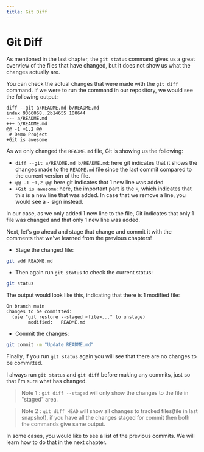 ```yaml
---
title: Git Diff
---
```


# Git Diff

As mentioned in the last chapter, the `git status` command gives us a great overview of the files that have changed, but it does not show us what the changes actually are.

You can check the actual changes that were made with the `git diff` command. If we were to run the command in our repository, we would see the following output:

```
diff --git a/README.md b/README.md
index 9366068..2b14655 100644
--- a/README.md
+++ b/README.md
@@ -1 +1,2 @@
 # Demo Project
+Git is awesome
```

As we only changed the `README.md` file, Git is showing us the following:

* `diff --git a/README.md b/README.md`: here git indicates that it shows the changes made to the `README.md` file since the last commit compared to the current version of the file.
* `@@ -1 +1,2 @@`: here git indicates that 1 new line was added
* `+Git is awesome`: here, the important part is the `+`, which indicates that this is a new line that was added. In case that we remove a line, you would see a `-` sign instead.

In our case, as we only added 1 new line to the file, Git indicates that only 1 file was changed and that only 1 new line was added.

Next, let's go ahead and stage that change and commit it with the comments that we've learned from the previous chapters!

* Stage the changed file:

```bash
git add README.md
```

* Then again run `git status` to check the current status:

```bash
git status
```

The output would look like this, indicating that there is 1 modified file:

```
On branch main
Changes to be committed:
  (use "git restore --staged <file>..." to unstage)
        modified:   README.md
```

* Commit the changes:

```bash
git commit -m "Update README.md"
```

Finally, if you run `git status` again you will see that there are no changes to be committed.

I always run `git status` and `git diff` before making any commits, just so that I'm sure what has changed.

> Note 1 : `git diff --staged` will only show the changes to the file in "staged" area.

> Note 2 : `git diff HEAD` will show all changes to tracked files(file in last snapshot), if you have all the changes staged for commit then both the commands give same output.

In some cases, you would like to see a list of the previous commits. We will learn how to do that in the next chapter.